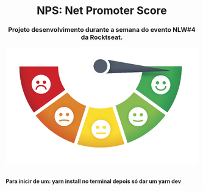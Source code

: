 <h1 align="center">NPS: Net Promoter Score</h1>
<h3 align="center">Projeto desenvolvimento durante a semana do evento NLW#4 da Rocktseat.</h3>
<img align="center" src="https://raw.githubusercontent.com/falcaovitor/NPS/main/demonstra%C3%A7%C3%A3o.png"/>
<br/><br/>
<h4>
<b>Para inicir de um:</b>
yarn install no terminal
<b>depois só dar um</b>
yarn dev
</h4>
